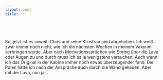 ```yaml
---
layout: post
title: ""

---
```


 

So, jetzt ist es soweit: Chris und seine Klinsfrau sind abgehoben. Ich weiß zwar immer noch nicht, wie ich die nächsten Wochen in meinem Vakuum verbringen werde. Aber nach Motivationssprüchen wie Spring über die Lava oder Augen zu und durch muss ich es ja wenigstens versuchen. Auch wenn ich das Original in der Kabine immer noch etwas überzeugender fand: Die Polen hätte ich nach der Ansprache auch durch die Wand gehauen. Aber mit der Lava, nun ja...[](http://eintracht-stats.de/content/termine.htm)
